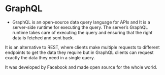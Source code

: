 # GraphQL 
- GraphQL is an open-source data query language for APIs and It is a server-side runtime for executing the query. The server’s GraphQL runtime takes care of executing the query and ensuring that the right data is fetched and sent back.

It is an alternative to REST, where clients make multiple requests to different endpoints to get the data they require but in GraphQL clients can request exactly the data they need in a single query.

It was developed by Facebook and made open source for the whole world.

